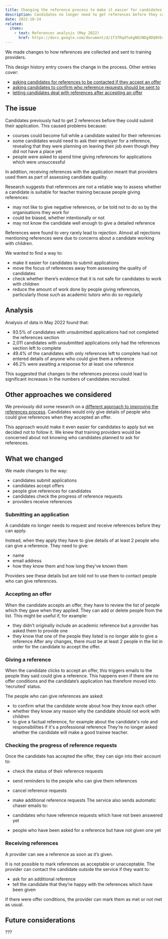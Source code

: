 ```yaml
---
title: Changing the reference process to make it easier for candidates to submit applications
description: Candidates no longer need to get references before they can submit applications. They just need to give details of people who can give references.
date: 2022-10-24
related:
  items:
    - text: References analysis (May 2022)
      href: https://docs.google.com/document/d/1T3fRqdTwkgNOJNDg8DQ0VEcTinnGXJFCZprCyj99f5o/edit
---
```


We made changes to how references are collected and sent to training providers.

This design history entry covers the change in the process. Other entries cover:

- [asking candidates for references to be contacted if they accept an offer](/asking-candidates-for-references-to-be-contacted-if-they-accept-an-offer)
- [asking candidates to confirm who reference requests should be sent to](/asking-candidates-to-confirm-who-reference-requests-should-be-sent-to)
- [letting candidates deal with references after accepting an offer](/letting-candidates-deal-with-reference-requests-after-accepting-an-offer)

## The issue

Candidates previously had to get 2 references before they could submit their application. This caused problems because:

- courses could become full while a candidate waited for their references
- some candidates would need to ask their employer for a reference, revealing that they were planning on leaving their job even though they did not have a place yet
- people were asked to spend time giving references for applications which were unsuccessful

In addition, receiving references with the application meant that providers used them as part of assessing candidate quality.

Research suggests that references are not a reliable way to assess whether a candidate is suitable for teacher training because people giving references:

- may not like to give negative references, or be told not to do so by the organisations they work for
- could be biased, whether intentionally or not
- may not know the candidate well enough to give a detailed reference

References were found to very rarely lead to rejection. Almost all rejections mentioning references were due to concerns about a candidate working with children.

We wanted to find a way to:

- make it easier for candidates to submit applications
- move the focus of references away from assessing the quality of candidates
- check whether there’s evidence that it is not safe for candidates to work with children
- reduce the amount of work done by people giving references, particularly those such as academic tutors who do so regularly

## Analysis

Analysis of data in May 2022 found that:

- 93.5% of candidates with unsubmitted applications had not completed the references section
- 2,011 candidates with unsubmitted applications only had the references section left to complete
- 49.4% of the candidates with only references left to complete had not entered details of anyone who could give them a reference
- 46.2% were awaiting a response for at least one reference

This suggested that changes to the references process could lead to significant increases in the numbers of candidates recruited.

## Other approaches we considered

We previously did some research on a [different approach to improving the references process](https://bat-design-history.netlify.app/manage-teacher-training-applications/making-references-an-offer-condition/). Candidates would only give details of people who could give references when they accepted an offer.

This approach would make it even easier for candidates to apply but we decided not to follow it. We knew that training providers would be concerned about not knowing who candidates planned to ask for references.

## What we changed

We made changes to the way:

- candidates submit applications
- candidates accept offers
- people give references for candidates
- candidates check the progress of reference requests
- providers receive references

### Submitting an application

A candidate no longer needs to request and receive references before they can apply.

Instead, when they apply they have to give details of at least 2 people who can give a reference. They need to give:

- name
- email address
- how they know them and how long they’ve known them

Providers see these details but are told not to use them to contact people who can give references.

### Accepting an offer

When the candidate accepts an offer, they have to review the list of people which they gave when they applied. They can add or delete people from the list. This might be useful if, for example:

- they didn't originally include an academic reference but a provider has asked them to provide one
- they know that one of the people they listed is no longer able to give a reference
After any changes, there must be at least 2 people in the list in order for the candidate to accept the offer.

### Giving a reference

When the candidate clicks to accept an offer, this triggers emails to the people they said could give a reference. This happens even if there are no offer conditions and the candidate’s application has therefore moved into ‘recruited’ status.

The people who can give references are asked:

- to confirm what the candidate wrote about how they know each other
- whether they know any reason why the candidate should not work with children
- to give a factual reference, for example about the candidate's role and responsibilities if it's a professional reference
They’re no longer asked whether the candidate will make a good trainee teacher.

### Checking the progress of reference requests

Once the candidate has accepted the offer, they can sign into their account to:

- check the status of their reference requests
- send reminders to the people who can give them references
- cancel reference requests
- make additional reference requests
The service also sends automatic chaser emails to:

- candidates who have reference requests which have not been answered yet
- people who have been asked for a reference but have not given one yet

### Receiving references

A provider can see a reference as soon as it’s given.

It is not possible to mark references as acceptable or unacceptable. The provider can contact the candidate outside the service if they want to:

- ask for an additional reference
- tell the candidate that they’re happy with the references which have been given

If there were offer conditions, the provider can mark them as met or not met as usual.

## Future considerations

???
